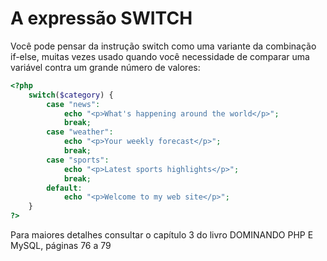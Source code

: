 # A expressão SWITCH

Você pode pensar da instrução switch como uma variante da combinação if-else, muitas vezes usado quando você necessidade de comparar uma variável contra um grande número de valores:
```php
<?php
    switch($category) {
        case "news":
            echo "<p>What's happening around the world</p>";
            break;
        case "weather":
            echo "<p>Your weekly forecast</p>";
            break;
        case "sports":
            echo "<p>Latest sports highlights</p>";
            break;
        default:
            echo "<p>Welcome to my web site</p>";
    }
?>
```
Para maiores detalhes consultar o capítulo 3 do livro DOMINANDO PHP E MySQL, páginas 76 a 79
